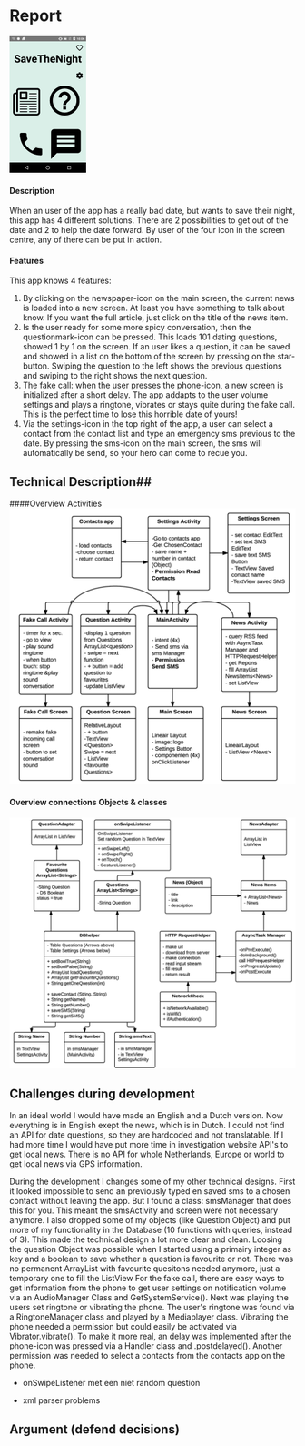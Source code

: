 # Report #

 
![](./doc/screenshot-resize.png)

#### Description
When an user of the app has a really bad date, but wants to save their night, this app has 4 different solutions. There are 2 possibilities to get out of the date and 2 to help the date forward. By user of the four icon in the screen centre, any of there can be put in action. 


#### Features
This app knows 4 features: 

1. By clicking on the newspaper-icon on the main screen, the current news is loaded into a new screen. At least you have something to talk about know. If you want the full article, just click on the title of the news item. 
2. Is the user ready for some more spicy conversation, then the questionmark-icon can be pressed. This loads 101 dating questions, showed 1 by 1 on the screen. If an user likes a question, it can be saved and showed in a list on the bottom of the screen by pressing on the star-button. Swiping the question to the left shows the previous questions and swiping to the right shows the next question.
3. The fake call: when the user presses the phone-icon, a new screen is initialized after a short delay. The app addapts to the user volume settings and plays a ringtone, vibrates or stays quite during the fake call. This is the perfect time to lose this horrible date of yours!
4. Via the settings-icon in the top right of the app, a user can select a contact from the contact list and type an emergency sms previous to the date. By pressing the sms-icon on the main screen, the sms will automatically be send, so your hero can come to recue you. 

## Technical Description##
####Overview Activities
![](./doc/activities-final-uml.png)

#### Overview connections Objects & classes
![](./doc/files-final-uml.png)

## Challenges during development ##
In an ideal world I would have made an English and a Dutch version. Now everything is in English exept the news, which is in Dutch. I could not find an API for date questions, so they are hardcoded and not translatable. If I had more time I would have put more time in investigation website API's to get local news. There is no API for whole Netherlands, Europe or world to get local news via GPS information. 

During the development I changes some of my other technical designs. First it looked impossible to send an previously typed en saved sms to a chosen contact without leaving the app. But I found a class: smsManager that does this for you. This meant the smsActivity and screen were not necessary anymore. 
I also dropped some of my objects (like Question Object) and put more of my functionality in the Database (10 functions with queries, instead of 3). This made the technical design a lot more clear and clean. Loosing the question Object was possible when I started using a primairy integer as key and a boolean to save whether a question is favourite or not. There was no permanent ArrayList with favourite quesitons needed anymore, just a temporary one to fill the ListView
For the fake call, there are easy ways to get information from the phone to get user settings on notification volume via an AudioManager Class and GetSystemService(). Next was playing the users set ringtone or vibrating the phone. The user's ringtone was found via a RingtoneManager class and played by a Mediaplayer class. Vibrating the phone needed a permission but could easily be activated via Vibrator.vibrate(). To make it more real, an delay was implemented after the phone-icon was pressed via a Handler class and .postdelayed(). 
Another permission was needed to select a contacts from the contacts app on the phone. 

- onSwipeListener met een niet random question

- xml parser problems 

## Argument (defend decisions) ##

